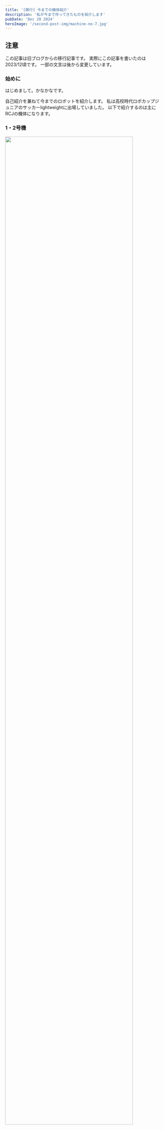 ```yaml
---
title: '[移行] 今までの機体紹介'
description: '私が今まで作ってきたものを紹介します'
pubDate: 'Dec 20 2024'
heroImage: '/second-post-img/machine-no-7.jpg'
---
```


## 注意
この記事は旧ブログからの移行記事です。
実際にこの記事を書いたのは2023/12頃です。
一部の文言は後から変更しています。

### 始めに
はじめまして。かなかなです。

自己紹介を兼ねて今までのロボットを紹介します。
私は高校時代ロボカップジュニアのサッカーlightweightに出場していました。
以下で紹介するのは主にRCJの機体になります。

### 1・2号機
<img width="90%" src="/second-post-img/machine-no-1.jpg">

初めて作ったロボットです。2021年度RCJ埼玉ブロック大会に出しました。

島忠で買った木板を電ノコとベルトサンダーで加工しました。

この機体に使っているモタドラは専用のアプリケーションがあったり、電流などが制限を超えると、自動的にモーターを止めてエラーを送ってくれる優しいコントローラです。
僕らはエラー線を配線してなかったので、何故動かないのかとキレ散らかしていました。

また、IRセンサとジャイロセンサはmodernroboticのモジュールで、I2Cさえできれば読めるので初心者におすすめです。IRセンサは分解能5°で0\~360°の赤外線の距離、角度を、ジャイロセンサは確か分解能1度くらいで同じく0\~360°の姿勢角を出力してくれます。

### 二足歩行(しない)ロボット
<img width="60%" src="/second-post-img/machine-humanoid.jpg">

学校で研究テーマを設定し、研究して発表する授業があったので、その題材として作成しました。

フレームはAmazonでセットになってる中華品を買い、電池とマイコンとサーボドライバを載せるところは自分たちで無理やり作りました。

結局RCJと両立できず、このロボットはずっと放置中。

### 3号機
<img width="70%" src="/second-post-img/machine-no-3.jpg">

この機体から設計にfusion360を使い始め、軽量化を意識して設計しました。
木のフレームは図面を印刷した紙を重ねて上からドリルで穴を開けたところに、電ノコの刃を通して気合いで肉抜きしていました。

モーターをダイセンからpololu20Dに変更し、3輪から4輪に増やしました。

### 戦車(4号機)
<img width="80%" src="/second-post-img/machine-no-4.jpg">

戦車は名前です。
いかついので命名しました。

RCJの練習会に出すつもりだった機体です。
練習会に間に合わせるために、授業時間以外は全部製作に当てていました(楽しかった)。
徹夜して練習会当日の3:00amに作り終え、スイッチをいれた瞬間燃えた時が一番```悟り```に近かったと思っています。

フレームはt1.5のアルミの切削を切断堂さんに、一部の基板はelecrowさんに発注しました。

UIに手をだしたくて、モニターやスイッチも載せるだけ載せていましたが、肝心のプログラムの開発という段階まで進まなかったため、使われませんでした。
このモニターのつけ方自体は気に入っています。

### メッシ・川島(5, 6号機)
<img width="80%" src="/second-post-img/machine-no-5.jpg">

このころからプログラムの方でディフェンスとオフェンスを分け始めたため、オフェンスをメッシ、ディフェンスを川島と命名しました。

一番現役期間が長く、一番故障が少なかった機体です。
2022年度のブロック大会に出しました。
大会では準優勝でした。

アルミフレームをt1で発注し直し、基板はすべてプリント基板に変更しました。
また、上部ユニットと下部のユニットの接続はフラットケーブル1本で行い、分解しやすさを意識しました。
全体的にシンプルなハードで、ケーブルも少なくてメンテナンスしやすかったと思います。
また、アルミは艶消しスプレーで黒に塗装することで見た目の統一感をだしました。

大会では基本の回り込みやライン動作に専念しました。
プログラムが大きくなってきたので、きれいに書くにはどうしたらよいのかとか、可読性を上げるにはどう書けばいいのかとか、いろいろ考え始めました(その結果きれいになったわけではない)。

ディフェンスは写真の状態に超音波センサをつけ足して、ゴールの前に留まるようにしていたと思います(ボールが前に数秒間止まったら前進する)。

### Mk-7,8
<img width="80%" src="/second-post-img/machine-no-7.jpg">

Mkはマークと読みます。
ガンダムと一緒。

RCJけいはんな2022大会に出した機体です。

5,6号機にカメラ(pixiy)やUIツール(スイッチ, LED, ブザー, LCD)を追加しました。
また、何を思ったかモタドラをG2に変更しました。

特にカメラの追加が大きく、ディフェンスの精度は非常に上がりました。
カメラボックスの見た目は他のチームと差別化できた1つの点だと思います(チームメイトが設計)。

### 終わりに
ここまで読んでいただきありがとうございました。
実は2023年度(大学1年)に製作した機体が一応1機体あるので、いつか紹介するかもしれません。

